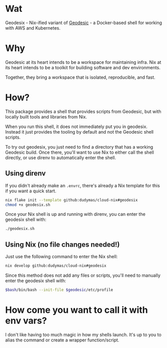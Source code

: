 # Wat

Geodesix - Nix-ified variant of [Geodesic](https://github.com/cloudposse/geodesic) -
a Docker-based shell for working with AWS and Kubernetes.

# Why

Geodesic at its heart intends to be a workspace for maintaining infra.
Nix at its heart intends to be a toolkit for building software and dev environments.

Together, they bring a workspace that is isolated, reproducible, and fast.

# How?

This package provides a shell that provides scripts from Geodesic, but with locally
built tools and libraries from Nix.

When you run this shell, it does not immediately put you in geodesix. Instead it just
provides the tooling by default and not the Geodesic shell scripts.

To try out geodesix, you just need to find a directory that has a working Geodesic build.
Once there, you'll want to use Nix to either call the shell directly,
or use direnv to automatically enter the shell.

## Using direnv

If you didn't already make an `.envrc`, there's already a Nix template for
this if you want a quick start.
```bash
nix flake init --template github:dudymas/cloud-nix#geodesix
chmod +x geodesix.sh
```

Once your Nix shell is up and running with direnv, you can enter the geodesix shell with:

```bash
./geodesix.sh
```

## Using Nix (no file changes needed!)

Just use the following command to enter the Nix shell:
```bash
nix develop github:dudymas/cloud-nix#geodesix
```

Since this method does not add any files or scripts, you'll need to manually enter
the geodesix shell with:
```bash
$bash/bin/bash --init-file $geodesic/etc/profile
```

# How come you want to call it with env vars?

I don't like having too much magic in how my shells launch.
It's up to you to alias the command or create a wrapper function/script.
